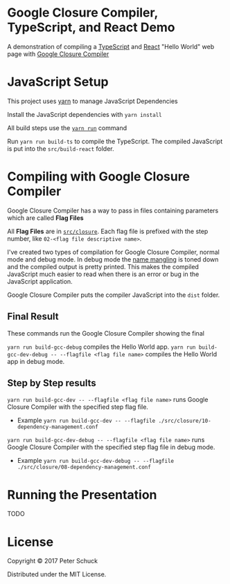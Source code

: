 # Google Closure Compiler, TypeScript, and React Demo

A demonstration of compiling a [TypeScript](http://typescriptlang.org/) and [React](https://reactjs.org/) "Hello World" web page with [Google Closure Compiler](https://developers.google.com/closure/compiler/)

# JavaScript Setup

This project uses [yarn](https://yarnpkg.com/) to manage JavaScript Dependencies

Install the JavaScript dependencies with `yarn install`

All build steps use the [`yarn run`](https://yarnpkg.com/docs/cli/run/) command

Run `yarn run build-ts` to compile the TypeScript. The compiled JavaScript is put into the `src/build-react` folder.

# Compiling with Google Closure Compiler

Google Closure Compiler has a way to pass in files containing parameters which are called **Flag Files**

All **Flag Files** are in [`src/closure`](./src/cloure). Each flag file is prefixed with the step number, like `02-<flag file descriptive name>`.

I've created two types of compilation for Google Closure Compiler, normal mode and debug mode. In debug mode the [name mangling](https://en.wikipedia.org/wiki/Name_mangling) is toned down and the compiled output is pretty printed. This makes the compiled JavaScript much easier to read when there is an error or bug in the JavaScript application.

Google Closure Compiler puts the compiler JavaScript into the `dist` folder.

## Final Result

These commands run the Google Closure Compiler showing the final

`yarn run build-gcc-debug` compiles the Hello World app.
`yarn run build-gcc-dev-debug -- --flagfile <flag file name>` compiles the Hello World app in debug mode.

## Step by Step results

`yarn run build-gcc-dev -- --flagfile <flag file name>` runs Google Closure Compiler with the specified step flag file.
* Example `yarn run build-gcc-dev -- --flagfile ./src/closure/10-dependency-management.conf`

`yarn run build-gcc-dev-debug -- --flagfile <flag file name>` runs Google Closure Compiler with the specified step flag file in debug mode.
* Example `yarn run build-gcc-dev-debug -- --flagfile ./src/closure/08-dependency-management.conf`

# Running the Presentation

TODO

# License

Copyright © 2017 Peter Schuck

Distributed under the MIT License.

